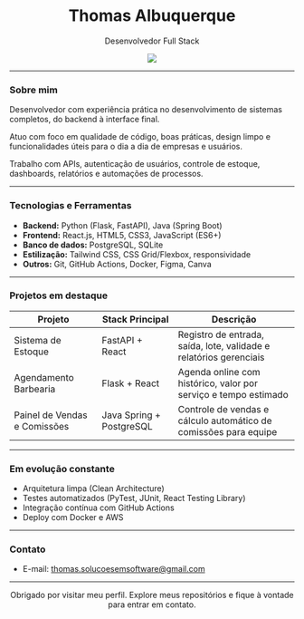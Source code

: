 <h1 align="center">Thomas Albuquerque</h1>
<p align="center">
  Desenvolvedor Full Stack
</p>

<div align="center">
  <img src="https://skillicons.dev/icons?i=python,fastapi,flask,java,spring,react,html,css,js,postgres,docker,git" />
</div>

---

### Sobre mim

Desenvolvedor com experiência prática no desenvolvimento de sistemas completos, do backend à interface final.

Atuo com foco em qualidade de código, boas práticas, design limpo e funcionalidades úteis para o dia a dia de empresas e usuários.

Trabalho com APIs, autenticação de usuários, controle de estoque, dashboards, relatórios e automações de processos.

---

### Tecnologias e Ferramentas

- **Backend:** Python (Flask, FastAPI), Java (Spring Boot)
- **Frontend:** React.js, HTML5, CSS3, JavaScript (ES6+)
- **Banco de dados:** PostgreSQL, SQLite
- **Estilização:** Tailwind CSS, CSS Grid/Flexbox, responsividade
- **Outros:** Git, GitHub Actions, Docker, Figma, Canva

---

### Projetos em destaque

| Projeto                          | Stack Principal             | Descrição                                                                 |
|----------------------------------|-----------------------------|---------------------------------------------------------------------------|
| Sistema de Estoque              | FastAPI + React             | Registro de entrada, saída, lote, validade e relatórios gerenciais        |
| Agendamento Barbearia           | Flask + React               | Agenda online com histórico, valor por serviço e tempo estimado           |
| Painel de Vendas e Comissões    | Java Spring + PostgreSQL    | Controle de vendas e cálculo automático de comissões para equipe          |

---

### Em evolução constante

- Arquitetura limpa (Clean Architecture)
- Testes automatizados (PyTest, JUnit, React Testing Library)
- Integração contínua com GitHub Actions
- Deploy com Docker e AWS

---

### Contato

- E-mail: thomas.solucoesemsoftware@gmail.com

---

<p align="center">
  Obrigado por visitar meu perfil. Explore meus repositórios e fique à vontade para entrar em contato.
</p>
